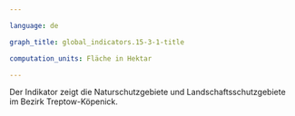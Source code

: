 ```yaml
---

language: de   

graph_title: global_indicators.15-3-1-title

computation_units: Fläche in Hektar

---
```


Der Indikator zeigt die Naturschutzgebiete und Landschaftsschutzgebiete im Bezirk Treptow-Köpenick.
